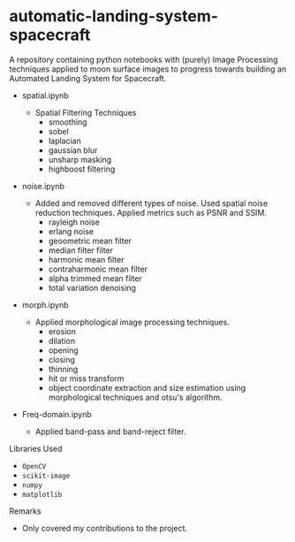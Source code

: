 # automatic-landing-system-spacecraft

A repository containing python notebooks with (purely) Image Processing techniques applied to moon surface images to progress towards building an Automated Landing System for Spacecraft.

- spatial.ipynb
  * Spatial Filtering Techniques
    * smoothing
    * sobel
    * laplacian
    * gaussian blur
    * unsharp masking
    * highboost filtering
  
- noise.ipynb
  * Added and removed different types of noise. Used spatial noise reduction techniques. Applied metrics such as PSNR and SSIM.
    * rayleigh noise
    * erlang noise
    * geoometric mean filter
    * median filter filter
    * harmonic mean filter
    * contraharmonic mean filter
    * alpha trimmed mean filter
    * total variation denoising
 
- morph.ipynb
  * Applied morphological image processing techniques.
    * erosion
    * dilation
    * opening
    * closing 
    * thinning
    * hit or miss transform
    * object coordinate extraction and size estimation using morphological techniques and otsu's algorithm.
  
- Freq-domain.ipynb
  * Applied band-pass and band-reject filter.
  
 Libraries Used
 * `OpenCV`
 * `scikit-image`
 * `numpy`
 * `matplotlib`
 
 Remarks
 * Only covered my contributions to the project.
 
 

